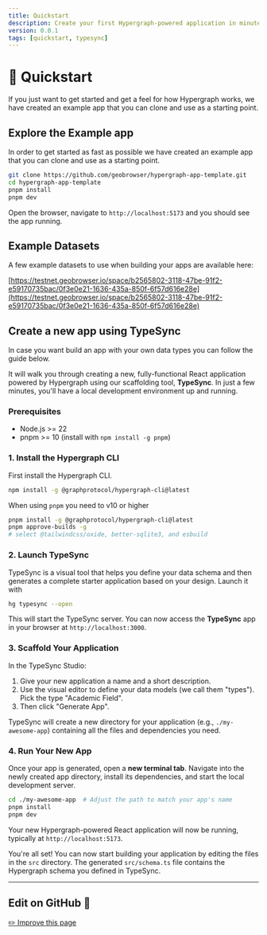 ```yaml
---
title: Quickstart
description: Create your first Hypergraph-powered application in minutes with TypeSync.
version: 0.0.1
tags: [quickstart, typesync]
---
```


# 🚀 Quickstart

If you just want to get started and get a feel for how Hypergraph works, we have created an example app that you can clone and use as a starting point.

## Explore the Example app

In order to get started as fast as possible we have created an example app that you can clone and use as a starting point.

```bash
git clone https://github.com/geobrowser/hypergraph-app-template.git
cd hypergraph-app-template
pnpm install
pnpm dev
```

Open the browser, navigate to `http://localhost:5173` and you should see the app running.

## Example Datasets

A few example datasets to use when building your apps are available here:

[https://testnet.geobrowser.io/space/b2565802-3118-47be-91f2-e59170735bac/0f3e0e21-1636-435a-850f-6f57d616e28e](https://testnet.geobrowser.io/space/b2565802-3118-47be-91f2-e59170735bac/0f3e0e21-1636-435a-850f-6f57d616e28e)

## Create a new app using TypeSync

In case you want build an app with your own data types you can follow the guide below.

It will walk you through creating a new, fully-functional React application powered by Hypergraph using our scaffolding tool, **TypeSync**. In just a few minutes, you'll have a local development environment up and running.

### Prerequisites

- Node.js >= 22
- pnpm >= 10 (install with `npm install -g pnpm`)

### 1. Install the Hypergraph CLI

First install the Hypergraph CLI.

```bash
npm install -g @graphprotocol/hypergraph-cli@latest
```

When using `pnpm` you need to v10 or higher

```bash
pnpm install -g @graphprotocol/hypergraph-cli@latest
pnpm approve-builds -g
# select @tailwindcss/oxide, better-sqlite3, and esbuild
```

### 2. Launch TypeSync

TypeSync is a visual tool that helps you define your data schema and then generates a complete starter application based on your design. Launch it with

```bash
hg typesync --open
```

This will start the TypeSync server. You can now access the **TypeSync** app in your browser at `http://localhost:3000`.

### 3. Scaffold Your Application

In the TypeSync Studio:

1.  Give your new application a name and a short description.
2.  Use the visual editor to define your data models (we call them "types"). Pick the type "Academic Field". 
3.  Then click "Generate App".

TypeSync will create a new directory for your application (e.g., `./my-awesome-app`) containing all the files and dependencies you need.

### 4. Run Your New App

Once your app is generated, open a **new terminal tab**. Navigate into the newly created app directory, install its dependencies, and start the local development server.

```bash
cd ./my-awesome-app  # Adjust the path to match your app's name
pnpm install
pnpm dev
```

Your new Hypergraph-powered React application will now be running, typically at `http://localhost:5173`.

You're all set! You can now start building your application by editing the files in the `src` directory. The generated `src/schema.ts` file contains the Hypergraph schema you defined in TypeSync.

---

## Edit on GitHub :bust_in_silhouette:

[✏️ Improve this page](https://github.com/graphprotocol/hypergraph/edit/main/docs/docs/quickstart.md)

```

```

